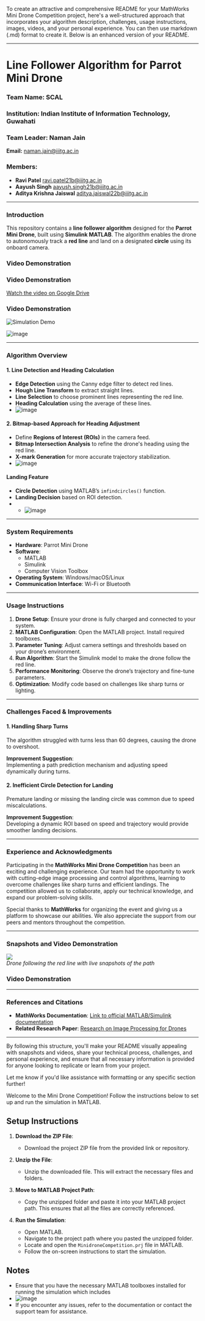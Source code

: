 To create an attractive and comprehensive README for your MathWorks Mini Drone Competition project, here's a well-structured approach that incorporates your algorithm description, challenges, usage instructions, images, videos, and your personal experience. You can then use markdown (.md) format to create it. Below is an enhanced version of your README.

---

# **Line Follower Algorithm for Parrot Mini Drone**

### **Team Name:** SCAL  
### **Institution:** Indian Institute of Information Technology, Guwahati  
### **Team Leader:** Naman Jain  
**Email:** [naman.jain@iiitg.ac.in](mailto:naman.jain@iiitg.ac.in)  
### **Members:**  
- **Ravi Patel** [ravi.patel21b@iiitg.ac.in](mailto:ravi.patel21b@iiitg.ac.in)  
- **Aayush Singh** [aayush.singh21b@iiitg.ac.in](mailto:aayush.singh21b@iiitg.ac.in)  
- **Aditya Krishna Jaiswal** [aditya.jaiswal22b@iiitg.ac.in](mailto:aditya.jaiswal22b@iiitg.ac.in)  

---

### **Introduction**

This repository contains a **line follower algorithm** designed for the **Parrot Mini Drone**, built using **Simulink MATLAB**. The algorithm enables the drone to autonomously track a **red line** and land on a designated **circle** using its onboard camera.

### Video Demonstration

### Video Demonstration

[Watch the video on Google Drive](https://drive.google.com/file/d/1oqsha61gUzGygEiQRGJikwqs8xbmVV3E/view?usp=sharing)
### Video Demonstration

![Simulation Demo](https://github.com/Naman-jain-01/MathWorks_MiniDrone_Control_System/blob/main/3fa8751a-a785-41a9-8567-53c4f4ddd4ac.gif)

![image](https://github.com/Naman-jain-01/MathWorks_MiniDrone_Control_System/blob/main/Screenshot%202024-09-10%20010021.png)


---

### **Algorithm Overview**

#### **1. Line Detection and Heading Calculation**
- **Edge Detection** using the Canny edge filter to detect red lines.
- **Hough Line Transform** to extract straight lines.
- **Line Selection** to choose prominent lines representing the red line.
- **Heading Calculation** using the average of these lines.
- ![image](https://github.com/Naman-jain-01/MathWorks_MiniDrone_Control_System/blob/main/Screenshot%202024-09-10%20011150.png)

#### **2. Bitmap-based Approach for Heading Adjustment**
- Define **Regions of Interest (ROIs)** in the camera feed.
- **Bitmap Intersection Analysis** to refine the drone's heading using the red line.
- **X-mark Generation** for more accurate trajectory stabilization.
- ![image](https://github.com/Naman-jain-01/MathWorks_MiniDrone_Control_System/blob/main/Screenshot%202024-09-10%20011156.png)

#### **Landing Feature**
- **Circle Detection** using MATLAB’s `imfindcircles()` function.
- **Landing Decision** based on ROI detection.
- - ![image](https://github.com/Naman-jain-01/MathWorks_MiniDrone_Control_System/blob/main/Screenshot%202024-09-10%20011206.png)


---

### **System Requirements**
- **Hardware**: Parrot Mini Drone
- **Software**:  
  - MATLAB  
  - Simulink  
  - Computer Vision Toolbox  
- **Operating System**: Windows/macOS/Linux
- **Communication Interface**: Wi-Fi or Bluetooth

---

### **Usage Instructions**

1. **Drone Setup**: Ensure your drone is fully charged and connected to your system.
2. **MATLAB Configuration**: Open the MATLAB project. Install required toolboxes.
3. **Parameter Tuning**: Adjust camera settings and thresholds based on your drone’s environment.
4. **Run Algorithm**: Start the Simulink model to make the drone follow the red line.
5. **Performance Monitoring**: Observe the drone’s trajectory and fine-tune parameters.
6. **Optimization**: Modify code based on challenges like sharp turns or lighting.

---

### **Challenges Faced & Improvements**

#### **1. Handling Sharp Turns**  
The algorithm struggled with turns less than 60 degrees, causing the drone to overshoot.

**Improvement Suggestion**:  
Implementing a path prediction mechanism and adjusting speed dynamically during turns.

#### **2. Inefficient Circle Detection for Landing**  
Premature landing or missing the landing circle was common due to speed miscalculations.

**Improvement Suggestion**:  
Developing a dynamic ROI based on speed and trajectory would provide smoother landing decisions.

---

### **Experience and Acknowledgments**

Participating in the **MathWorks Mini Drone Competition** has been an exciting and challenging experience. Our team had the opportunity to work with cutting-edge image processing and control algorithms, learning to overcome challenges like sharp turns and efficient landings. The competition allowed us to collaborate, apply our technical knowledge, and expand our problem-solving skills.

Special thanks to **MathWorks** for organizing the event and giving us a platform to showcase our abilities. We also appreciate the support from our peers and mentors throughout the competition.

---

### **Snapshots and Video Demonstration**

[![](#image-of-path)](#link-to-image)  
*Drone following the red line with live snapshots of the path*

### Video Demonstration

---

### **References and Citations**

- **MathWorks Documentation**: [Link to official MATLAB/Simulink documentation](#)  
- **Related Research Paper**: [Research on Image Processing for Drones](#)

---

By following this structure, you'll make your README visually appealing with snapshots and videos, share your technical process, challenges, and personal experience, and ensure that all necessary information is provided for anyone looking to replicate or learn from your project.

Let me know if you'd like assistance with formatting or any specific section further!


Welcome to the Mini Drone Competition! Follow the instructions below to set up and run the simulation in MATLAB.

## Setup Instructions

1. **Download the ZIP File**:
   - Download the project ZIP file from the provided link or repository.

2. **Unzip the File**:
   - Unzip the downloaded file. This will extract the necessary files and folders.

3. **Move to MATLAB Project Path**:
   - Copy the unzipped folder and paste it into your MATLAB project path. This ensures that all the files are correctly referenced.

4. **Run the Simulation**:
   - Open MATLAB.
   - Navigate to the project path where you pasted the unzipped folder.
   - Locate and open the `MinidroneCompetition.prj` file in MATLAB.
   - Follow the on-screen instructions to start the simulation.

## Notes

- Ensure that you have the necessary MATLAB toolboxes installed for running the simulation which includes
- ![image](https://github.com/user-attachments/assets/d11f9bcb-e0e1-4ff0-a8c1-55adb891c6af)
- If you encounter any issues, refer to the documentation or contact the support team for assistance.
